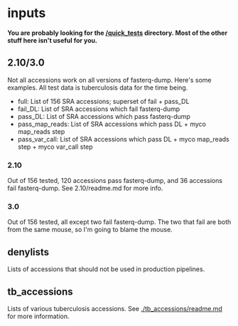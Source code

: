 # inputs
**You are probably looking for the [/quick_tests](./quick_tests) directory. Most of the other stuff here isn't useful for you.**

## 2.10/3.0
Not all accessions work on all versions of fasterq-dump. Here's some examples. All test data is tuberculosis data for the time being.
* full: List of 156 SRA accessions; superset of fail + pass_DL
* fail_DL: List of SRA accessions which fail fasterq-dump
* pass_DL: List of SRA accessions which pass fasterq-dump
* pass_map_reads: List of SRA accessions which pass DL + myco map_reads step
* pass_var_call: List of SRA accessions which pass DL + myco map_reads step + myco var_call step

### 2.10
Out of 156 tested, 120 accessions pass fasterq-dump, and 36 accessions fail fasterq-dump. See 2.10/readme.md for more info.

### 3.0
Out of 156 tested, all except two fail fasterq-dump. The two that fail are both from the same mouse, so I'm going to blame the mouse.

## denylists
Lists of accessions that should not be used in production pipelines.

## tb_accessions
Lists of various tuberculosis accessions. See [./tb_accessions/readme.md](./tb_accessions/readme.md) for more information.